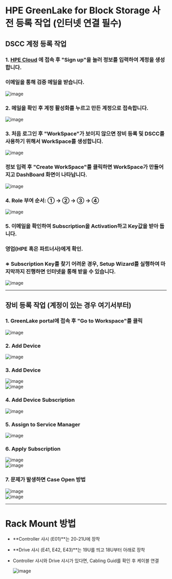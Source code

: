 # HPE GreenLake for Block Storage 사전 등록 작업 **(인터넷 연결 필수)**

## DSCC 계정 등록 작업

### 1. [HPE Cloud](https://common.cloud.hpe.com) 에 접속 후 "Sign up"을 눌러 정보를 입력하여 계정을 생성합니다.  
###   이메일을 통해 검증 메일을 받습니다.

   ![image](https://github.com/user-attachments/assets/bbabc6ce-3b30-4036-a7c5-49339d36cb4c)

### 2. 메일을 확인 후 계정 활성화를 누르고 만든 계정으로 접속합니다.

   ![image](https://github.com/user-attachments/assets/6a235230-fce0-4f6f-85fd-8295baf77edf)

### 3. 처음 로그인 후 "WorkSpace"가 보이지 않으면 장비 등록 및 DSCC를 사용하기 위해서 **WorkSpace**를 생성합니다.

   ![image](https://github.com/user-attachments/assets/373b48fa-d86f-4f5d-9c7f-49e8f8e24e4a)  
###   정보 입력 후 "Create WorkSpace"를 클릭하면 WorkSpace가 만들어지고 DashBoard 화면이 나타납니다.

   ![image](https://github.com/user-attachments/assets/a5605bd1-a328-4dd0-bf0a-00d7eef1eb69)

### 4. Role 부여 순서: ① → ② → ③ → ④

   ![image](https://github.com/user-attachments/assets/4a127106-3a77-4389-9cb6-85e19a3a35ec)

### 5. 이메일을 확인하여 **Subscription을 Activation**하고 Key값을 받아 둡니다.  
###   영업(HPE 혹은 파트너사)에게 확인.  
###   **※ Subscription Key를 찾기 어려운 경우, Setup Wizard를 실행하여 마지막까지 진행하면 인터넷을 통해 받을 수 있습니다.**

   ![image](https://github.com/user-attachments/assets/5c9d78cb-64da-486b-9363-1debe21adab7)

---

## 장비 등록 작업 (계정이 있는 경우 여기서부터)

### 1. **GreenLake portal**에 접속 후 "Go to Workspace"를 클릭

   ![image](https://github.com/user-attachments/assets/34f2b115-3e37-4bac-8e2e-22472e488297)

### 2. **Add Device** 

   ![image](https://github.com/user-attachments/assets/53c4efb4-20bf-4d5a-b9da-4a626c1f2738)

### 3. **Add Device** 

   ![image](https://github.com/user-attachments/assets/c99a85b6-d1e6-44f4-9db8-d4c1aee012ea)  
   ![image](https://github.com/user-attachments/assets/45b8a9d5-c1e5-4bd4-9fd8-cf8c91d79d5d)

### 4. **Add Device Subscription** 

   ![image](https://github.com/user-attachments/assets/cec11b49-a5e3-4526-9229-55d0c7bca8fa)

### 5. **Assign to Service Manager** 

   ![image](https://github.com/user-attachments/assets/33526acb-201b-4786-8889-88f2389efaa1)

### 6. **Apply Subscription** 

   ![image](https://github.com/user-attachments/assets/c259c3df-a395-4aa4-8268-a12c416c9de1)  
   ![image](https://github.com/user-attachments/assets/7668b489-a287-4f1a-b155-e06360f20183)

### 7. 문제가 발생하면 **Case Open** 방법

   ![image](https://github.com/user-attachments/assets/9a3215ee-13db-43c6-8fc8-286aaf9b3fa5)  
   ![image](https://github.com/user-attachments/assets/4f7d2583-9c27-4eb2-8617-4528276dd42d)

---

# Rack Mount 방법

- **Controller 샤시 (E01)**는 20-21U에 장착  
- **Drive 샤시 (E41, E42, E43)**는 19U를 띄고 18U부터 아래로 장착  
- Controller 샤시와 Drive 샤시가 있다면, Cabling Guid를 확인 후 케이블 연결

   ![image](https://github.com/user-attachments/assets/b0d58a78-b7ad-4515-bc3b-03f6fa0b7ab2)
